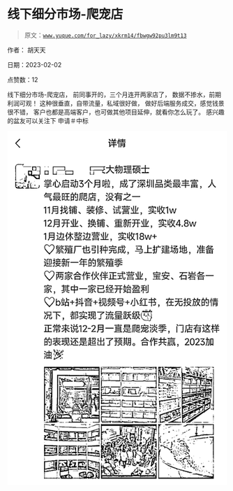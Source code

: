 # 线下细分市场-爬宠店

> 原文：[`www.yuque.com/for_lazy/xkrm14/fbwgw92pu3lm9t13`](https://www.yuque.com/for_lazy/xkrm14/fbwgw92pu3lm9t13)



作者： 胡天天 

日期：2023-02-02 

点赞数：12 

线下细分市场-爬宠店， 前同事开的，三个月连开两家店了， 数据不掺水，前期利润可观！ 这种很垂直，自带流量，私域很好做， 做好后端服务成交，感觉钱景很不错， 客户也都是高端客户，也可做其他项目延伸，就看你怎么玩了。 感兴趣的盆友可以关注下 申请＃中标 

![](img/037b140ee1035b1d63ad1dc464f5b131.png) 

